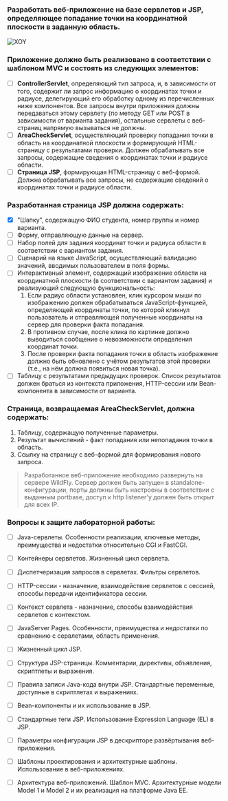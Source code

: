 

### Разработать веб-приложение на базе сервлетов и JSP, определяющее попадание точки на координатной плоскости в заданную область.
![XOY](data/XOY.png)
### Приложение должно быть реализовано в соответствии с шаблоном MVC и состоять из следующих элементов:

- [ ] **ControllerServlet**, определяющий тип запроса, и, в зависимости от того, содержит ли запрос информацию о координатах точки и радиусе, делегирующий его обработку одному из перечисленных ниже компонентов. Все запросы внутри приложения должны передаваться этому сервлету (по методу GET или POST в зависимости от варианта задания), остальные сервлеты с веб-страниц напрямую вызываться не должны.
- [ ] **AreaCheckServlet**, осуществляющий проверку попадания точки в область на координатной плоскости и формирующий HTML-страницу с результатами проверки. Должен обрабатывать все запросы, содержащие сведения о координатах точки и радиусе области.
- [ ] **Страница JSP**, формирующая HTML-страницу с веб-формой. Должна обрабатывать все запросы, не содержащие сведений о координатах точки и радиусе области.

### Разработанная страница JSP должна содержать:

 - [X] "Шапку", содержащую ФИО студента, номер группы и номер варианта.
 - [ ] Форму, отправляющую данные на сервер.
 - [ ] Набор полей для задания координат точки и радиуса области в соответствии с вариантом задания.
 - [ ] Сценарий на языке JavaScript, осуществляющий валидацию значений, вводимых пользователем в поля формы.
 - [ ] Интерактивный элемент, содержащий изображение области на координатной плоскости (в соответствии с вариантом задания) и реализующий следующую функциональность:
      1) Если радиус области установлен, клик курсором мыши по изображению должен обрабатываться JavaScript-функцией, определяющей координаты точки, по которой кликнул пользователь и отправляющей полученные координаты на сервер для проверки факта попадания.
      2) В противном случае, после клика по картинке должно выводиться сообщение о невозможности определения координат точки.
      3) После проверки факта попадания точки в область изображение должно быть обновлено с учётом результатов этой проверки (т.е., на нём должна появиться новая точка).
 - [ ] Таблицу с результатами предыдущих проверок. Список результатов должен браться из контекста приложения, HTTP-сессии или Bean-компонента в зависимости от варианта.

### Страница, возвращаемая AreaCheckServlet, должна содержать:

1) Таблицу, содержащую полученные параметры.
2) Результат вычислений - факт попадания или непопадания точки в область.
3) Ссылку на страницу с веб-формой для формирования нового запроса.

> Разработанное веб-приложение необходимо развернуть на сервере WildFly. Сервер должен быть запущен в standalone-конфигурации, порты должны быть настроены в соответствии с выданным portbase, доступ к http listener'у должен быть открыт для всех IP.

### Вопросы к защите лабораторной работы:

- [ ]    Java-сервлеты. Особенности реализации, ключевые методы, преимущества и недостатки относительно CGI и FastCGI.
- [ ]    Контейнеры сервлетов. Жизненный цикл сервлета.
- [ ]    Диспетчеризация запросов в сервлетах. Фильтры сервлетов.
- [ ]    HTTP-сессии - назначение, взаимодействие сервлетов с сессией, способы передачи идентификатора сессии.
- [ ]    Контекст сервлета - назначение, способы взаимодействия сервлетов с контекстом.
- [ ]    JavaServer Pages. Особенности, преимущества и недостатки по сравнению с сервлетами, область применения.
- [ ]    Жизненный цикл JSP.
- [ ]    Структура JSP-страницы. Комментарии, директивы, объявления, скриптлеты и выражения.
- [ ]    Правила записи Java-кода внутри JSP. Стандартные переменные, доступные в скриптлетах и выражениях.
- [ ]    Bean-компоненты и их использование в JSP.
- [ ]    Стандартные теги JSP. Использование Expression Language (EL) в JSP.
- [ ]    Параметры конфигурации JSP в дескрипторе развёртывания веб-приложения.
- [ ]    Шаблоны проектирования и архитектурные шаблоны. Использование в веб-приложениях.
- [ ]    Архитектура веб-приложений. Шаблон MVC. Архитектурные модели Model 1 и Model 2 и их реализация на платформе Java EE.

